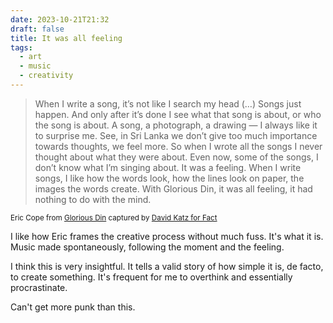 ```yaml
---
date: 2023-10-21T21:32
draft: false
title: It was all feeling
tags:
  - art
  - music
  - creativity
---
```


>When I write a song, it’s not like I search my head (…) Songs just happen. And only after it’s done I see what that song is about, or who the song is about. A song, a photograph, a drawing — I always like it to surprise me. See, in Sri Lanka we don’t give too much importance towards thoughts, we feel more. So when I wrote all the songs I never thought about what they were about. Even now, some of the songs, I don’t know what I’m singing about. It was a feeling. When I write songs, I like how the words look, how the lines look on paper, the images the words create. With Glorious Din, it was all feeling, it had nothing to do with the mind.

<small>Eric Cope from [Glorious Din](glorious_din.md) captured by [David Katz for Fact](https://www.factmag.com/2016/06/08/glorious-din-eric-cope/)</small>

I like how Eric frames the creative process without much fuss. It's what it is. Music made spontaneously, following the moment and the feeling.

I think this is very insightful. It tells a valid story of how simple it is, de facto, to create something. It's frequent for me to overthink and essentially procrastinate.

Can't get more punk than this.
